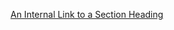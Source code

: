 [An Internal Link to a Section Heading](/guides/content/editing-an-existing-page#modifying-front-matter)

